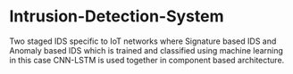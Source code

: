 # Intrusion-Detection-System
Two staged IDS specific to IoT networks where Signature based IDS and Anomaly based IDS which is trained and classified using machine learning in this case CNN-LSTM is used together in component based architecture.
